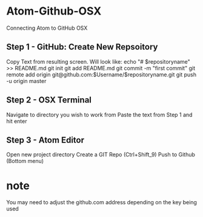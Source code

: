 # Atom-Github-OSX
Connecting Atom to GitHub OSX


## Step 1 - GitHub: Create New Repsoitory
Copy Text from resulting screen. Will look like:
echo "# $repositoryname" >> README.md
git init
git add README.md
git commit -m "first commit"
git remote add origin git@github.com:$Username/$repositoryname.git
git push -u origin master

## Step 2 - OSX Terminal
Navigate to directory you wish to work from
Paste the text from Step 1 and hit enter

## Step 3 - Atom Editor
Open new project directory
Create a GIT Repo (Ctrl+Shift_9)
Push to Github (Bottom menu)

# note
You may need to adjust the github.com address depending on the key being used
